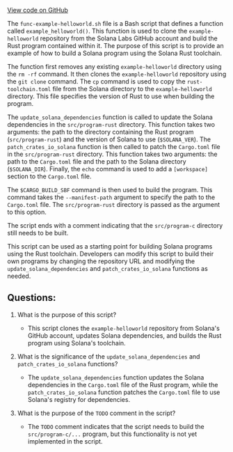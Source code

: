 [View code on GitHub](https://github.com/solana-labs/solana/blob/master/ci/downstream-projects/func-example-helloworld.sh)

The `func-example-helloworld.sh` file is a Bash script that defines a function called `example_helloworld()`. This function is used to clone the `example-helloworld` repository from the Solana Labs GitHub account and build the Rust program contained within it. The purpose of this script is to provide an example of how to build a Solana program using the Solana Rust toolchain.

The function first removes any existing `example-helloworld` directory using the `rm -rf` command. It then clones the `example-helloworld` repository using the `git clone` command. The `cp` command is used to copy the `rust-toolchain.toml` file from the Solana directory to the `example-helloworld` directory. This file specifies the version of Rust to use when building the program.

The `update_solana_dependencies` function is called to update the Solana dependencies in the `src/program-rust` directory. This function takes two arguments: the path to the directory containing the Rust program (`src/program-rust`) and the version of Solana to use (`$SOLANA_VER`). The `patch_crates_io_solana` function is then called to patch the `Cargo.toml` file in the `src/program-rust` directory. This function takes two arguments: the path to the `Cargo.toml` file and the path to the Solana directory (`$SOLANA_DIR`). Finally, the `echo` command is used to add a `[workspace]` section to the `Cargo.toml` file.

The `$CARGO_BUILD_SBF` command is then used to build the program. This command takes the `--manifest-path` argument to specify the path to the `Cargo.toml` file. The `src/program-rust` directory is passed as the argument to this option.

The script ends with a comment indicating that the `src/program-c` directory still needs to be built.

This script can be used as a starting point for building Solana programs using the Rust toolchain. Developers can modify this script to build their own programs by changing the repository URL and modifying the `update_solana_dependencies` and `patch_crates_io_solana` functions as needed.
## Questions: 
 1. What is the purpose of this script?
    - This script clones the `example-helloworld` repository from Solana's GitHub account, updates Solana dependencies, and builds the Rust program using Solana's toolchain.

2. What is the significance of the `update_solana_dependencies` and `patch_crates_io_solana` functions?
    - The `update_solana_dependencies` function updates the Solana dependencies in the `Cargo.toml` file of the Rust program, while the `patch_crates_io_solana` function patches the `Cargo.toml` file to use Solana's registry for dependencies.

3. What is the purpose of the `TODO` comment in the script?
    - The `TODO` comment indicates that the script needs to build the `src/program-c/...` program, but this functionality is not yet implemented in the script.
